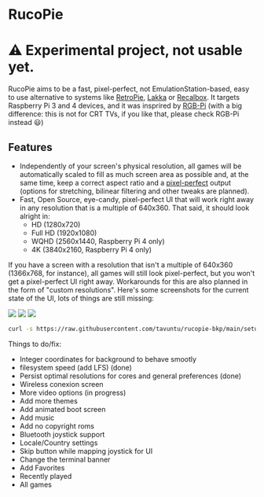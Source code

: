 # RucoPie

# :warning: Experimental project, not usable yet.

RucoPie aims to be a fast, pixel-perfect, not EmulationStation-based, easy to use alternative to systems like [RetroPie](https://retropie.org.uk/), [Lakka](https://www.lakka.tv/) or [Recalbox](https://www.recalbox.com/). It targets Raspberry Pi 3 and 4 devices, and it was insprired by [RGB-Pi](https://www.rgb-pi.com/) (with a big difference: this is not for CRT TVs, if you like that, please check RGB-Pi instead :smiley:)

## Features

* Independently of your screen's physical resolution, all games will be automatically scaled to fill as much screen area as possible and, at the same time, keep a correct aspect ratio and a [pixel-perfect](https://i.postimg.cc/8P0VhbT2/Super-Mario-Land-World-Rev-A-210331-225028.png) output (options for stretching, bilinear filtering and other tweaks are planned).
* Fast, Open Source, eye-candy, pixel-perfect UI that will work right away in any resolution that is a multiple of 640x360. That said, it should look alright in:
  * HD (1280x720)
  * Full HD (1920x1080)
  * WQHD (2560x1440, Raspberry Pi 4 only)
  * 4K (3840x2160, Raspberry Pi 4 only)

If you have a screen with a resolution that isn't a multiple of 640x360 (1366x768, for instance), all games will still look pixel-perfect, but you won't get a pixel-perfect UI right away. Workarounds for this are also planned in the form of "custom resolutions". Here's some screenshots for the current state of the UI, lots of things are still missing:

![](https://i.postimg.cc/tRYkCCFp/screenshot-1618111911.png)
![](https://i.postimg.cc/pV4Z9bB8/screenshot-1618111918.png)
![](https://i.postimg.cc/dVtJ9XYV/screenshot-1617225131.png)

```bash
curl -s https://raw.githubusercontent.com/tavuntu/rucopie-bkp/main/setup.sh | bash -s
```


Things to do/fix:

* Integer coordinates for background to behave smootly
* filesystem speed (add LFS)  (done)
* Persist optimal resolutions for cores and general preferences (done)
* Wireless conexion screen
* More video options (in progress)
* Add more themes
* Add animated boot screen
* Add music
* Add no copyright roms
* Bluetooth joystick support
* Locale/Country settings
* Skip button while mapping joystick for UI
* Change the terminal banner
* Add Favorites
* Recently played
* All games

